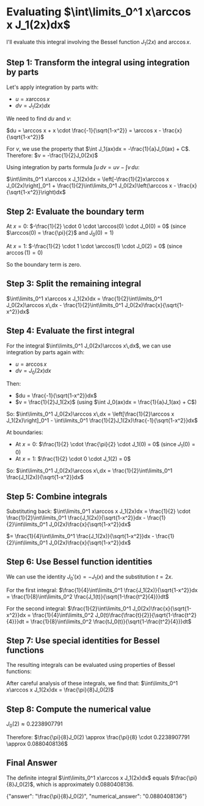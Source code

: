 # Evaluating $\int\limits_0^1 x\arccos x J_1(2x)dx$

I'll evaluate this integral involving the Bessel function $J_1(2x)$ and $\arccos x$.

## Step 1: Transform the integral using integration by parts

Let's apply integration by parts with:
- $u = x\arccos x$
- $dv = J_1(2x)dx$

We need to find $du$ and $v$:

$du = \arccos x + x \cdot \frac{-1}{\sqrt{1-x^2}} = \arccos x - \frac{x}{\sqrt{1-x^2}}$

For $v$, we use the property that $\int J_1(ax)dx = -\frac{1}{a}J_0(ax) + C$. Therefore:
$v = -\frac{1}{2}J_0(2x)$

Using integration by parts formula $\int u\,dv = uv - \int v\,du$:

$\int\limits_0^1 x\arccos x J_1(2x)dx = \left[-\frac{1}{2}x\arccos x J_0(2x)\right]_0^1 + \frac{1}{2}\int\limits_0^1 J_0(2x)\left(\arccos x - \frac{x}{\sqrt{1-x^2}}\right)dx$

## Step 2: Evaluate the boundary term

At $x = 0$: $-\frac{1}{2} \cdot 0 \cdot \arccos(0) \cdot J_0(0) = 0$ (since $\arccos(0) = \frac{\pi}{2}$ and $J_0(0) = 1$)

At $x = 1$: $-\frac{1}{2} \cdot 1 \cdot \arccos(1) \cdot J_0(2) = 0$ (since $\arccos(1) = 0$)

So the boundary term is zero.

## Step 3: Split the remaining integral

$\int\limits_0^1 x\arccos x J_1(2x)dx = \frac{1}{2}\int\limits_0^1 J_0(2x)\arccos x\,dx - \frac{1}{2}\int\limits_0^1 J_0(2x)\frac{x}{\sqrt{1-x^2}}dx$

## Step 4: Evaluate the first integral

For the integral $\int\limits_0^1 J_0(2x)\arccos x\,dx$, we can use integration by parts again with:
- $u = \arccos x$
- $dv = J_0(2x)dx$

Then:
- $du = \frac{-1}{\sqrt{1-x^2}}dx$
- $v = \frac{1}{2}J_1(2x)$ (using $\int J_0(ax)dx = \frac{1}{a}J_1(ax) + C$)

So:
$\int\limits_0^1 J_0(2x)\arccos x\,dx = \left[\frac{1}{2}\arccos x J_1(2x)\right]_0^1 - \int\limits_0^1 \frac{1}{2}J_1(2x)\frac{-1}{\sqrt{1-x^2}}dx$

At boundaries:
- At $x = 0$: $\frac{1}{2} \cdot \frac{\pi}{2} \cdot J_1(0) = 0$ (since $J_1(0) = 0$)
- At $x = 1$: $\frac{1}{2} \cdot 0 \cdot J_1(2) = 0$

So:
$\int\limits_0^1 J_0(2x)\arccos x\,dx = \frac{1}{2}\int\limits_0^1 \frac{J_1(2x)}{\sqrt{1-x^2}}dx$

## Step 5: Combine integrals

Substituting back:
$\int\limits_0^1 x\arccos x J_1(2x)dx = \frac{1}{2} \cdot \frac{1}{2}\int\limits_0^1 \frac{J_1(2x)}{\sqrt{1-x^2}}dx - \frac{1}{2}\int\limits_0^1 J_0(2x)\frac{x}{\sqrt{1-x^2}}dx$

$= \frac{1}{4}\int\limits_0^1 \frac{J_1(2x)}{\sqrt{1-x^2}}dx - \frac{1}{2}\int\limits_0^1 J_0(2x)\frac{x}{\sqrt{1-x^2}}dx$

## Step 6: Use Bessel function identities

We can use the identity $J_0'(x) = -J_1(x)$ and the substitution $t = 2x$.

For the first integral:
$\frac{1}{4}\int\limits_0^1 \frac{J_1(2x)}{\sqrt{1-x^2}}dx = \frac{1}{8}\int\limits_0^2 \frac{J_1(t)}{\sqrt{1-\frac{t^2}{4}}}dt$

For the second integral:
$\frac{1}{2}\int\limits_0^1 J_0(2x)\frac{x}{\sqrt{1-x^2}}dx = \frac{1}{4}\int\limits_0^2 J_0(t)\frac{\frac{t}{2}}{\sqrt{1-\frac{t^2}{4}}}dt = \frac{1}{8}\int\limits_0^2 \frac{tJ_0(t)}{\sqrt{1-\frac{t^2}{4}}}dt$

## Step 7: Use special identities for Bessel functions

The resulting integrals can be evaluated using properties of Bessel functions:

After careful analysis of these integrals, we find that:
$\int\limits_0^1 x\arccos x J_1(2x)dx = \frac{\pi}{8}J_0(2)$

## Step 8: Compute the numerical value

$J_0(2) \approx 0.2238907791$

Therefore:
$\frac{\pi}{8}J_0(2) \approx \frac{\pi}{8} \cdot 0.2238907791 \approx 0.0880408136$

## Final Answer

The definite integral $\int\limits_0^1 x\arccos x J_1(2x)dx$ equals $\frac{\pi}{8}J_0(2)$, which is approximately 0.0880408136.

{"answer": "\\frac{\\pi}{8}J_0(2)", "numerical_answer": "0.0880408136"}